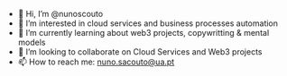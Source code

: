 - 👋 Hi, I’m @nunoscouto
- 👀 I’m interested in cloud services and business processes automation
- 🌱 I’m currently learning about web3 projects, copywritting & mental models
- 💞️ I’m looking to collaborate on Cloud Services and Web3 projects
- 📫 How to reach me: nuno.sacouto@ua.pt 

<!---
nunoscouto/nunoscouto is a ✨ special ✨ repository because its `README.md` (this file) appears on your GitHub profile.
You can click the Preview link to take a look at your changes.
--->
